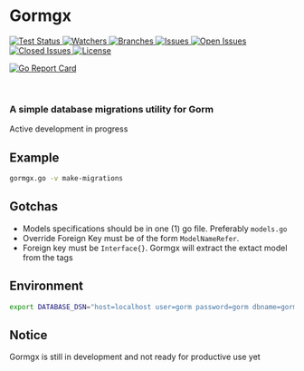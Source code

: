 # Gormgx

<a href="https://github.com/kineticengines/gormgx/actions?query=workflow%3ATests+branch%3Amain">
    <img src="https://github.com/kineticengines/gormgx/workflows/Tests/badge.svg" alt="Test Status" />
</a>

<a href="https://badgen.net/github/watchers/kineticengines/gormgx">
    <img src="https://badgen.net/github/watchers/kineticengines/gormgx" alt="Watchers"/>
</a>

<a href="https://badgen.net/github/branches/kineticengines/gormgx">
    <img src="https://badgen.net/github/branches/kineticengines/gormgx" alt="Branches" />
</a>

<a href="https://badgen.net/github/issues/kineticengines/gormgx">
    <img src="https://badgen.net/github/issues/kineticengines/gormgx" alt="Issues" />
</a>

<a href="https://badgen.net/github/open-issues/kineticengines/gormgx">
    <img src="https://badgen.net/github/open-issues/kineticengines/gormgx" alt="Open Issues" />
</a>

<a href="https://badgen.net/github/closed-issues/kineticengines/gormgx">
    <img src="https://badgen.net/github/closed-issues/kineticengines/gormgx" alt="Closed Issues" />
</a>

<a href="https://badgen.net/github/license/kineticengines/gormgx">
    <img src="https://badgen.net/github/license/kineticengines/gormgx" alt="License" />
</a>

[![Go Report Card](https://goreportcard.com/badge/github.com/kineticengines/gormgx)](https://goreportcard.com/report/github.com/kineticengines/gormgx)

<br>

### A simple database migrations utility for Gorm

Active development in progress

## Example

```sh
gormgx.go -v make-migrations
```

## Gotchas

- Models specifications should be in one (1) go file. Preferably `models.go`
- Override Foreign Key must be of the form `ModelNameRefer`.
- Foreign key must be `Interface{}`. Gormgx will extract the extact model from the tags

## Environment

```sh
export DATABASE_DSN="host=localhost user=gorm password=gorm dbname=gorm port=9920 sslmode=disable TimeZone=Africa/Nairobi"
```


## Notice

Gormgx is still in development and not ready for productive use yet
